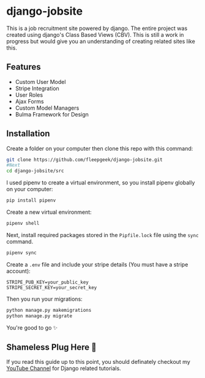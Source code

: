 # django-jobsite

This is a job recruitment site powered by django. The entire project was created using django's Class Based Views (CBV). This is still a work in progress but would give you an understanding of creating related sites like this. 

## Features
* Custom User Model
* Stripe Integration
* User Roles
* Ajax Forms
* Custom Model Managers
* Bulma Framework for Design

## Installation

Create a folder on your computer then clone this repo with this command:

```bash
git clone https://github.com/fleepgeek/django-jobsite.git
#Next
cd django-jobsite/src
```
I used pipenv to create a virtual environment, so you install pipenv globally on your computer:
```bash
pip install pipenv
```
Create a new virtual environment:
```bash
pipenv shell
```

Next, install required packages stored in the ``Pipfile.lock`` file using the ``sync`` command.
```bash
pipenv sync
```
Create a  ``.env`` file and include your stripe details (You must have a stripe account):
```
STRIPE_PUB_KEY=your_public_key
STRIPE_SECRET_KEY=your_secret_key
```

Then you run your migrations:
```bash
python manage.py makemigrations
python manage.py migrate
```
You're good to go :sparkles:

## Shameless Plug Here :see_no_evil:
If you read this guide up to this point, you should definately checkout my [YouTube Channel](https://www.youtube.com/channel/UCXX74aetH0OPVYNxxcVpTJw) for Django related tutorials. 
